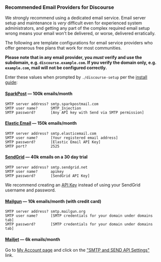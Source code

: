 ### Recommended Email Providers for Discourse

We strongly recommend using a dedicated email service. Email server setup and maintenance is _very_ difficult even for experienced system administrators, and getting any part of the complex required email setup wrong means your email won't be delivered, or worse, delivered erratically.

The following are template configurations for email service providers who offer generous free plans that work for most communities.

**Please note that in any email provider, you _must_ verify and use the subdomain, e.g. `discourse.example.com`. If you verify the domain only, e.g. `example.com`, mail will not be configured correctly.**

Enter these values when prompted by `./discourse-setup` per the [install guide](https://github.com/discourse/discourse/blob/master/docs/INSTALL-cloud.md#edit-discourse-configuration):

#### [SparkPost][sp] &mdash; 100k emails/month

    SMTP server address? smtp.sparkpostmail.com
    SMTP user name?      SMTP_Injection
    SMTP password?       [Any API key with Send via SMTP permission]
    
#### [Elastic Email][ee] &mdash; 150k emails/month

    SMTP server address? smtp.elasticemail.com
    SMTP user name?      [Your registered email address]
    SMTP password?       [Elastic Email API Key]
    SMTP port?           2525

#### [SendGrid][sg] &mdash; 40k emails on a 30 day trial

    SMTP server address? smtp.sendgrid.net
    SMTP user name?      apikey
    SMTP password?       [SendGrid API Key]

We recommend creating an [API Key][sg2] instead of using your SendGrid username and password.

#### [Mailgun][gun] &mdash; 10k emails/month (with credit card)

    SMTP server address? smtp.mailgun.org
    SMTP user name?      [SMTP credentials for your domain under domains tab]
    SMTP password?       [SMTP credentials for your domain under domains tab]

#### [Mailjet][jet] &mdash; 6k emails/month

Go to [My Account page](https://www.mailjet.com/account) and click on the ["SMTP and SEND API Settings"](https://www.mailjet.com/account/setup) link.

   [sp]: https://www.sparkpost.com/
   [ee]: https://elasticemail.com
  [jet]: https://www.mailjet.com/pricing
  [gun]: http://www.mailgun.com/
   [sg]: https://sendgrid.com/
  [sg2]: https://sendgrid.com/docs/Classroom/Send/How_Emails_Are_Sent/api_keys.html
